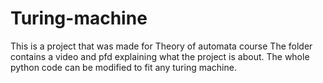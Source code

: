 # Turing-machine
This is a project that was made for Theory of automata  course 
The folder contains a video and pfd explaining what the project is about.
The whole python code can be modified to fit any turing machine.
